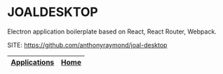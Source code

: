 # JOALDESKTOP
 
 Electron application boilerplate based on React, React
 Router, Webpack.
 
 SITE: https://github.com/anthonyraymond/joal-desktop

 | [Applications](https://portable-linux-apps.github.io/apps.html) | [Home](https://portable-linux-apps.github.io)
 | --- | --- |

